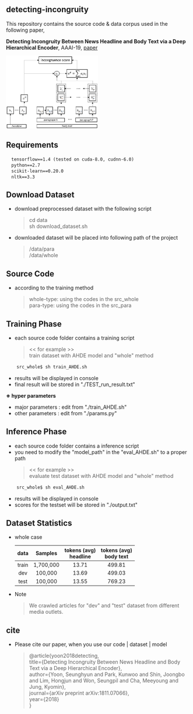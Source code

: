 detecting-incongruity
------------------------------------------------------------

This repository contains the source code & data corpus used in the following paper,

**Detecting Incongruity Between News Headline and Body Text via a Deep Hierarchical Encoder**, AAAI-19, <a href="https://arxiv.org/abs/1811.07066">paper</a>

<img src="./assets/AHDE.png" width="50%">


Requirements
-------------
```
  tensorflow==1.4 (tested on cuda-8.0, cudnn-6.0)
  python==2.7
  scikit-learn==0.20.0
  nltk==3.3
```

Download Dataset
-------------
- download preprocessed dataset with the following script
	> cd data <br>
	> sh download_dataset.sh
- downloaded dataset will be placed into following path of the project
	>	/data/para <br>
	>	/data/whole


Source Code
-------------
- according to the training method
	 >	 whole-type: using the codes in the src_whole <br>
	 >	 para-type: using the codes in the src_para <br>



Training Phase
-------------
- each source code folder contains a training script
	> << for example >> <br>
	> train dataset with AHDE model and "whole" method <br>
```bash
	src_whole$ sh train_AHDE.sh
```
- results will be displayed in console <br>
- final result will be stored in "./TEST_run_result.txt" <br>


<space>**※ hyper parameters**
- major parameters : edit from "./train_AHDE.sh" <br>
- other parameters : edit from "./params.py"


Inference Phase
-------------
- each source code folder contains a inference script
- you need to modify the "model_path" in the "eval_AHDE.sh" to a proper path
	> << for example >> <br>
	> evaluate test dataset with AHDE model and "whole" method <br>
```bash
	src_whole$ sh eval_AHDE.sh
```
- results will be displayed in console <br>
- scores for the testset will be stored in "./output.txt" <br>



Dataset Statistics
-------------
* whole case <br>

  | data  |  Samples  | tokens (avg)<br> headline| tokens (avg) <br> body text |
  |:-----:|:---------:|:------------:|:---------:|
  | train | 1,700,000 |        13.71 |    499.81 |
  |  dev  |   100,000 |        13.69 |    499.03 |
  |  test |   100,000 |        13.55 |    769.23 |

* Note <br>
	> We crawled articles for "dev" and "test" dataset from different media outlets. <br>




cite
-------------
- Please cite our paper, when you use our code | dataset | model

  >	@article{yoon2018detecting, <br>
  >		title={Detecting Incongruity Between News Headline and Body Text via a Deep Hierarchical Encoder}, <br>
  >		author={Yoon, Seunghyun and Park, Kunwoo and Shin, Joongbo and Lim, Hongjun and Won, Seungpil and Cha, Meeyoung and Jung, Kyomin}, <br>
  >		journal={arXiv preprint arXiv:1811.07066}, <br>
  >		year={2018} <br>
  >		}
